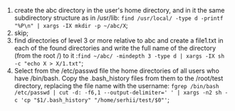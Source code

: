 1. create the abc directory in the user's home directory, and in it the same subdirectory structure as in /usr/lib: ```find /usr/local/ -type d -printf "%P\n" | xargs -IX mkdir -p ~/abc/X```;
2. skip;
3. find directories of level 3 or more relative to abc and create a file1.txt in each of the found directories and write the full name of the directory (from the root /) to it :```find ~/abc/ -mindepth 3 -type d | xargs -IX sh -c "echo X > X/1.txt"```;
4. Select from the /etc/passwd file the home directories of all users who have /bin/bash. Copy the .bash_history files from them to the /root/test directory, replacing the file name with the username: ```fgrep /bin/bash /etc/passwd | cut -d: -f6,1 --output-delimiter=' ' | xargs -n2 sh -c 'cp "$1/.bash_history" "/home/serhii/test/$0"'```;